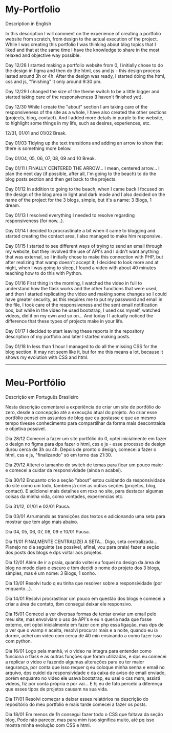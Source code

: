 # My-Portfolio

Description in English

In this description I will comment on the experience of creating a portfolio website from scratch, from design to the actual execution of the project. While I was creating this portfolio I was thinking about blog topics that I liked and that at the same time I have the knowledge to share in the most relaxed and objective way possible.

Day 12/28
I started making a portfolio website from 0, I initially chose to do the design in figma and then do the html, css and js - this design process lasted around 3h or 4h.
After the design was ready, I started doing the html, css and js, "finishing" it only around 9:30 pm.

Day 12/29
I changed the size of the theme switch to be a little bigger and started taking care of the responsiveness (I haven't finished yet).

Day 12/30
While I create the "about" section I am taking care of the responsiveness of the site as a whole, I have also created the other sections (projects, blog, contact). And I added more details in purple to the website, to highlight some things in my life, such as desires, experiences, etc.

12/31, 01/01 and 01/02
Break.

Day 01/03
Tidying up the text transitions and adding an arrow to show that there is something more below.

Day 01/04, 05, 06, 07, 08, 09 and 10
Break.

Day 01/11
I FINALLY CENTERED THE ARROW... I mean, centered arrow... I plan the next day (if possible, after all, I'm going to the beach) to do the blog posts section and then get back to the projects.

Day 01/12
In addition to going to the beach, when I came back I focused on the design of the blog area in light and dark mode and I also decided on the name of the project for the 3 blogs, simple, but it's a name: 3 Blogs, 1 dream.

Day 01/13
I resolved everything I needed to resolve regarding responsiveness (for now...).

Day 01/14
I decided to procrastinate a bit when it came to blogging and started creating the contact area, I also managed to make him responsive.

Day 01/15
I started to see different ways of trying to send an email through my website, but they involved the use of API's and I didn't want anything that was external, so I initially chose to make this connection with PHP, but after realizing that wamp doesn't accept it, I decided to look more and at night, when I was going to sleep, I found a video with about 40 minutes teaching how to do this with Python.

Day 01/16
First thing in the morning, I watched the video in full to understand how the flask works and the other functions that were used, and then I started replicating the video and making some changes so I could have greater security, as this requires me to put my password and email in the file, I took care of the responsiveness and the sent email notification box, but while in the video he used bootstrap, I used css myself, watched videos, did it on my own and so on... And today I I actually noticed the difference that these types of projects make in your life.

Day 01/17
I decided to start leaving these reports in the repository description of my portfolio and later I started making posts.

Day 01/18
In less than 1 hour I managed to do all the missing CSS for the blog section. It may not seem like it, but for me this means a lot, because it shows my evolution with CSS and html.

---
# Meu-Portfólio

Descrição em Português Brasileiro

Nesta descrição comentarei a experiência de criar um site de portfólio do zero, desde a concepção até a execução atual do projeto. Ao criar esse portfólio pensei em assuntos de blog que eu gostasse e que ao mesmo tempo tivesse conhecimento para compartilhar da forma mais descontraída e objetiva possível.

Dia 28/12
Comecei a fazer um site portfólio do 0, optei inicialmente em fazer o design no figma para dps fazer o html, css e js - esse processo de design durou cerca de 3h ou 4h.
Depois de pronto o design, comecei a fazer o html, css e js, "finalizando" só em torno das 21:30.

Dia 29/12
Alterei o tamanho do switch de temas para ficar um pouco maior e comecei a cuidar da responsividade (ainda n acabei).

Dia 30/12
Enquanto crio a seção "about" estou cuidando da responsividade do site como um todo, também já criei as outras seções (projetcs, blog, contact). E adicionei mais detalhes em roxo no site, para destacar algumas coisas da minha vida, como vontades, experiencias etc.

Dia 31/12, 01/01 e 02/01
Pausa.

Dia 03/01
Arrumando as transições dos textos e adicionando uma seta para mostrar que tem algo mais abaixo.

Dia 04, 05, 06, 07, 08, 09 e 10/01
Pausa.

Dia 11/01
FINALMENTE CENTRALIZEI A SETA... Digo, seta centralizada... Planejo no dia seguinte (se possível, afinal, vou para praia) fazer a seção dos posts dos blogs e dps voltar aos projetos.

Dia 12/01
Além de ir a praia, quando voltei eu foquei no design da área de blog no modo claro e escuro e tbm decidi o nome do projeto dos 3 blogs, simples, mas é um nome: 3 Blogs, 1 sonho.

Dia 13/01
Resolvi tudo q eu tinha que resolver sobre a responsividade (por enquanto...).

Dia 14/01
Resolvi procrastinar um pouco em questão dos blogs e comecei a criar a área de contato, tbm consegui deixar ele responsivo.

Dia 15/01
Comecei a ver diversas formas de tentar enviar um email pelo meu site, mas envolviam o uso de API's e eu n queria nada que fosse externo, ent optei inicialmente em fazer com php essa ligação, mas dps de p ver que o wamp n aceita, resolvi procurar mais e a noite, quando eu ia dormir, achei um video com cerca de 40 min ensinando a como fazer isso com python.

Dia 16/01
Logo pela manhã, vi o video na integra para entender como funciona o flask e as outras funções que foram utilizadas, e dps eu comecei a replicar o video e fazendo algumas alterações para eu ter maior segurança, por conta que isso requer q eu coloque minha senha e email no arquivo, dps cuidei da responsividade e da caixa de aviso de email enviado, porém enquanto no video ele usava bootstrap, eu usei o css msm, assisti videos, fiz por conta própria e por vai... E hj eu de fato percebi a diferença que esses tipos de projetos causam na sua vida.

Dia 17/01
Resolvi começar a deixar esses relatórios na descrição do repositório do meu portfolio e mais tarde comecei a fazer os posts.

Dia 18/01
Em menos de 1h consegui fazer todo o CSS que faltava da seção blog, Pode não parecer, mas para mim isso significa muito, até pq isso mostra minha evolução com CSS e html.
​
